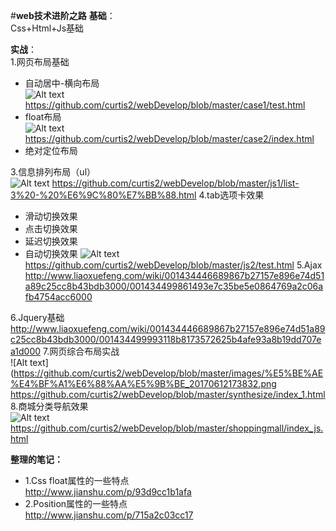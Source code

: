 #**web技术进阶之路**
**基础**：<br>
Css+Html+Js基础<br>

**实战**：<br>
1.网页布局基础<br>
  - 自动居中-横向布局<br>
  ![Alt text](https://github.com/curtis2/webDevelop/blob/master/images/%E5%BE%AE%E4%BF%A1%E6%88%AA%E5%9B%BE_20170612173240.png)
  https://github.com/curtis2/webDevelop/blob/master/case1/test.html
  - float布局<br>
  ![Alt text](https://github.com/curtis2/webDevelop/blob/master/images/%E5%BE%AE%E4%BF%A1%E6%88%AA%E5%9B%BE_20170612173329.png)
 https://github.com/curtis2/webDevelop/blob/master/case2/index.html
  - 绝对定位布局<br>

3.信息排列布局（ul）<br>
![Alt text](https://github.com/curtis2/webDevelop/blob/master/images/%E5%BE%AE%E4%BF%A1%E6%88%AA%E5%9B%BE_20170612173630.png)
https://github.com/curtis2/webDevelop/blob/master/js1/list-3%20-%20%E6%9C%80%E7%BB%88.html
4.tab选项卡效果<br>
  - 滑动切换效果
  - 点击切换效果
  - 延迟切换效果
  - 自动切换效果
 ![Alt text](https://github.com/curtis2/webDevelop/blob/master/images/%E5%BE%AE%E4%BF%A1%E6%88%AA%E5%9B%BE_20170612173712.png)
  https://github.com/curtis2/webDevelop/blob/master/js2/test.html
5.Ajax <br>
http://www.liaoxuefeng.com/wiki/001434446689867b27157e896e74d51a89c25cc8b43bdb3000/001434499861493e7c35be5e0864769a2c06afb4754acc6000

6.Jquery基础<br>
http://www.liaoxuefeng.com/wiki/001434446689867b27157e896e74d51a89c25cc8b43bdb3000/001434499993118b8173572625b4afe93a8b19dd707ea1d000
7.网页综合布局实战<br>
![Alt text](https://github.com/curtis2/webDevelop/blob/master/images/%E5%BE%AE%E4%BF%A1%E6%88%AA%E5%9B%BE_20170612173832.png
https://github.com/curtis2/webDevelop/blob/master/synthesize/index_1.html
8.商城分类导航效果<br>
![Alt text](https://github.com/curtis2/webDevelop/blob/master/images/EM%E6%88%AA%E5%9B%BE_2017612173945.png)
https://github.com/curtis2/webDevelop/blob/master/shoppingmall/index_js.html

**整理的笔记：**
- 1.Css float属性的一些特点<br>
http://www.jianshu.com/p/93d9cc1b1afa
- 2.Position属性的一些特点<br>
http://www.jianshu.com/p/715a2c03cc17
